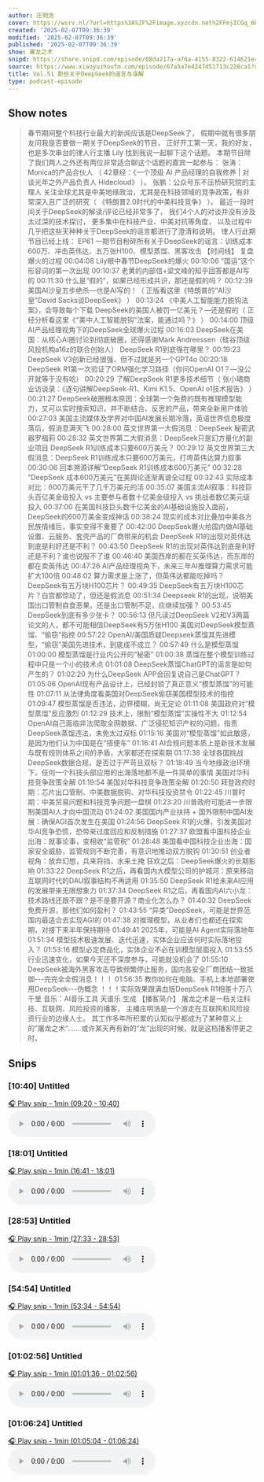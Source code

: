 ```yaml
---
author: 庄明浩
cover: https://wsrv.nl/?url=https%3A%2F%2Fimage.xyzcdn.net%2FFmjICGq_6HGf-_e1Rh11N-hjoWNI.png&w=200&h=200
created: '2025-02-07T09:36:39'
modified: '2025-02-07T09:36:39'
published: '2025-02-07T09:36:39'
show: 屠龙之术
snipd: https://share.snipd.com/episode/08da217a-a76a-4155-8322-614621e4751d
source: https://www.xiaoyuzhoufm.com/episode/67a5a7e4247d51713c228ca1?utm_source=rss
title: Vol.51 那些关于DeepSeek的谣言与误解
type: podcast-episode
---
```



## Show notes
> 春节期间整个科技行业最大的新闻应该是DeepSeek了，
> 假期中就有很多朋友问我是否要做一期关于DeepSeek的节目，
> 正好开工第一天，我的好友，也是多次串台的律人行主播 Lily 找到我说一起聊下这个话题。
> 本期节目除了我们两人之外还有两位非常适合聊这个话题的嘉宾一起参与：
> 张涛：Monica的产品合伙人   （ 42章经：《一个顶级 AI 产品经理的自我修养 | 对谈光年之外产品负责人 Hidecloud》 ）。
> 张鹏：公众号东不压桥研究院的主理人   关注全球尤其是中美地缘政治，尤其是在科技领域的竞争政策，有非常深入且广泛的研究（ 《特朗普2.0时代的中美科技竞争》 ）。
> 最近一段时间关于DeepSeek的解读/评论已经非常多了，
> 我们4个人的对谈并没有涉及太过深的技术探讨，
> 更多集中在科技产业、中美对抗等角度，
> 以及过程中几乎把这些天种种关于DeepSeek的谣言都进行了澄清和说明。
> 律人行此期节目已经上线：
> EP61 一期节目粉碎所有关于DeepSeek的谣言：训练成本600万、冲击英伟达、五万张H100、模型蒸馏、黑客攻击 
> 【时间线】 
> 复盘爆火的过程 
> 00:04:08 Lily眼中春节DeepSeek的爆火
> 00:10:06 “国运”这个形容词的第一次出现
> 00:10:37 老黄的内部信+梁文峰的知乎回答都是AI写的
> 00:11:30 什么是“假的”，如果已经形成共识，那还是假的吗？
> 00:12:39 美国AI沙皇五步绝杀—也是AI写的！（ 正版看这里《特朗普的“AI沙皇”David Sacks谈DeepSeek》 ）
> 00:13:24 《中美人工智能能力脱钩法案》，会导致每个下载 DeepSeek的美国人被罚一亿美元？—还是假的（ 正经分析看这里《“美中人工智能脱钩”法案，能通过吗？》 ）
> 00:14:00 顶级AI产品经理视角下的DeepSeek全球爆火过程
> 00:16:03 DeepSeek在美国：从核心AI圈讨论到彻底破圈，还得感谢Mark Andreessen（硅谷顶级风投机构a16z的联合创始人）
> DeepSeek R1到底强在哪里？ 
> 00:19:23 DeepSeek V3创新已经很强，但不过就是另一个GPT4o
> 00:20:18 DeepSeek R1第一次验证了ORM强化学习路径（你问OpenAI O1？—没公开就等于没有哈）
> 00:20:29 了解DeepSeek R1更多技术细节（  张小珺商业访谈录：《逐句讲解DeepSeek-R1、Kimi K1.5、OpenAI o1技术报告》 ）
> 00:21:27 DeepSeek破圈根本原因：全球第一个免费的既有推理模型能力，又可以实时搜索知识，并不断结合、反思的产品，带来全新用户体验
> 00:27:03 美国主流媒体及学界对中国AI发展长期冷落，英语世界信息极度落后，假消息满天飞
> 00:28:00 英文世界第一大假消息：DeepSeek 秘密武器罗福莉
> 00:28:32 英文世界第二大假消息：DeepSeek只是幻方量化的副业项目
> DeepSeek R1训练成本只要600万美元？ 
> 00:29:12 英文世界第三大假消息：DeepSeek R1训练成本只要600万美元，打垮英伟达算力叙事
> 00:30:06 回本溯源详解“DeepSeek R1训练成本600万美元”
> 00:32:28 “DeepSeek 成本600万美元”在美舆论逐渐离谱全过程
> 00:32:43 实际成本对比：600万美元干了几千万美元的活
> 00:35:07 美国主流AI叙事：科技巨头百亿美金级投入 vs 主要参与者数十亿美金级投入 vs 挑战者数亿美元级投入
> 00:37:00 在美国科技巨头数千亿美金的AI基础设施投入面前，DeepSeek的600万美金变成神话
> 00:38:24 现实的成本对比叠加中美各方民族情绪后，事实变得不重要了
> 00:42:00 DeepSeek爆火给国内做AI基础设置、云服务、套壳产品的厂商带来的机会
> DeepSeek R1的出现对英伟达到底是利好还是不利？ 
> 00:43:50 DeepSeek R1的出现对英伟达到底是利好还是不利？谁也说服不了谁
> 00:46:40 美国西岸的都在买英伟达，而东岸的都在卖英伟达
> 00:47:26 AI产品经理视角下，未来三年AI推理算力需求可能扩大100倍
> 00:48:02 算力需求是上涨了，但英伟达都能吃掉吗？
> DeepSeek有五万块H100芯片？ 
> 00:49:35 DeepSeek有五万块H100芯片？白宫都惊动了，但还是假消息
> 00:51:34 Deepseek R1的出现，说明美国出口管制自食恶果，还是出口管制不足，应继续加强？
> 00:53:45 DeepSeek到底有多少张卡？
> 00:56:13 但凡读过DeepSeek V2和V3两篇论文的人，都不可能相信DeepSeek有5万张H100
> 美国对DeepSeek模型蒸馏、“偷窃”指控 
> 00:57:22 OpenAI/美国质疑Deepseek蒸馏其先进模型，“偷窃”美国先进技术，到底成不成立？
> 00:57:49 什么是模型蒸馏
> 01:00:00 模型蒸馏是行业内公开的“秘密”
> 01:00:38 蒸馏在整个模型训练过程中只是一个小的技术点
> 01:01:08 DeepSeek蒸馏ChatGPT的谣言是如何产生的？
> 01:02:20 为什么DeepSeek APP会回复说自己是ChatGPT？
> 01:05:06 OpenAI现有产品设计上，已经封锁了真正意义“模型蒸馏”的可能性
> 01:07:11 从法律角度看美国对DeepSeek偷窃美国模型技术的指控
> 01:09:47 模型蒸馏是否违法，边界模糊，尚无定论
> 01:11:08 美国政府对“模型蒸馏”反应激烈
> 01:12:29 技术上，限制“模型蒸馏”实操性不大
> 01:12:54 OpenAI自己面临非法爬取全网数据、广泛侵犯知识产权的问题，指责DeepSeek蒸馏违法，未免太过双标
> 01:15:16 美国对“模型蒸馏”如此敏感，是因为他们认为中国是在“搭便车”
> 01:16:41 AI合规问题本质上是新技术发展与既有规则体系之间的矛盾，大家都还在探索期
> 01:17:38 全球各国挑战DeepSeek数据合规，是否过于严苛且双标？
> 01:18:49 当今地缘政治环境下，任何一个科技头部应用的出海落地都不是一件简单的事情
> 美国对华科技竞争政策全解 
> 01:19:54 美国对华科技竞争政策全解
> 01:20:50 拜登政府时期：芯片出口管制、中美数据脱钩、对华科技投资禁令
> 01:22:45 川普时期：中美贸易问题和科技竞争问题一盘棋
> 01:23:20 川普政府可能进一步限制美国AI人才向中国流动
> 01:24:02 美国国内产业扶持 + 国外限制中国AI发展：确保AGI首次发生在美国
> 01:24:56 DeepSeek R1的火爆，引发美国对华AI竞争恐慌，恐带来过度回应和反制措施
> 01:27:37 欧盟看中国科技企业出海：就事论事，变相收“监管税”
> 01:28:48 美国看中国科技企业出海：国家安全威胁，监管规则不断完善，有意识地推动双方脱钩
> 01:30:51 创业者视角：放弃幻想，兵来将挡，水来土掩
> 狂欢之后：DeepSeek爆火的长期影响 
> 01:33:22 DeepSeek R1之后，再看国内大模型公司的护城河：原来移动互联网时代的DAU叙事结构不再适用
> 01:35:50 DeepSeek R1给未来AI应用的发展带来无限想象力
> 01:37:34 DeepSeek R1之后，再看国内AI六小龙：技术路线还跟不跟？是不是要开源？商业化怎么办？
> 01:40:32 DeepSeek免费开源，那他们如何盈利？
> 01:43:55 “异类”DeepSeek，可能是世界范围内最适合去实现AGI的
> 01:47:38 对推理模型，从业者们也都还在探索期，对接下来半年保持期待
> 01:49:41 2025年，可能是AI Agent实际落地年
> 01:51:34 模型技术极速发展、迭代迅速，实体企业应该何时实际落地投入？
> 01:53:16 模型必定商品化，实体企业不必在训模型层面投入
> 01:53:55 行业迅速变化，如果今天还不深度参与，可能就没机会了
> 01:55:10 DeepSeek被海外黑客攻击导致频繁停止服务，国内各安全厂商团结一致抵御---完完全全假消息！！！
> 01:56:35 教你如何在电脑、手机上本地部署使用DeepSeek---伪概念 ！！！实际效果跟满血版DeepSeek R1相差十万八千里
> 音乐：AI音乐工具 天谱乐 生成
> 【播客简介】 
> 屠龙之术是一档关注科技、互联网、风险投资的播客，
> 主播庄明浩是一个游走在互联网和风险投资行业的边缘人士。
> 其工作多年所积累的认知似乎都成为了某种意义上的”屠龙之术“……
> 或许某天再有新的“龙”出现的时候，就是这档播客停更之时。

## Snips
### [10:40] Untitled
[🎧 Play snip - 1min️ (09:20 - 10:40)](https://share.snipd.com/snip/af06f310-da5e-403f-acf8-adfc9a29a0f0)
<audio controls> <source src="https://dts-api.xiaoyuzhoufm.com/track/6507bc165c88d2412626b401/67a5a7e4247d51713c228ca1/media.xyzcdn.net/6507bc165c88d2412626b401/lqghV2YALfmdCgh68Jw6uwvvxKm0.m4a#t=09:20,10:40"> </audio>
### [18:01] Untitled
[🎧 Play snip - 1min️ (16:41 - 18:01)](https://share.snipd.com/snip/4c525094-5ef2-406b-b33a-3a88ca5f9b3e)
<audio controls> <source src="https://dts-api.xiaoyuzhoufm.com/track/6507bc165c88d2412626b401/67a5a7e4247d51713c228ca1/media.xyzcdn.net/6507bc165c88d2412626b401/lqghV2YALfmdCgh68Jw6uwvvxKm0.m4a#t=16:41,18:01"> </audio>
### [28:53] Untitled
[🎧 Play snip - 1min️ (27:33 - 28:53)](https://share.snipd.com/snip/5fc3247c-e275-4918-8bed-b4068ab2f277)
<audio controls> <source src="https://dts-api.xiaoyuzhoufm.com/track/6507bc165c88d2412626b401/67a5a7e4247d51713c228ca1/media.xyzcdn.net/6507bc165c88d2412626b401/lqghV2YALfmdCgh68Jw6uwvvxKm0.m4a#t=27:33,28:53"> </audio>
### [54:54] Untitled
[🎧 Play snip - 1min️ (53:34 - 54:54)](https://share.snipd.com/snip/d153f37f-bfe2-41e8-8fb9-e8f84337e221)
<audio controls> <source src="https://dts-api.xiaoyuzhoufm.com/track/6507bc165c88d2412626b401/67a5a7e4247d51713c228ca1/media.xyzcdn.net/6507bc165c88d2412626b401/lqghV2YALfmdCgh68Jw6uwvvxKm0.m4a#t=53:34,54:54"> </audio>
### [01:02:56] Untitled
[🎧 Play snip - 1min️ (01:01:36 - 01:02:56)](https://share.snipd.com/snip/a327ac29-62a0-4d4a-af91-23e940fc4d41)
<audio controls> <source src="https://dts-api.xiaoyuzhoufm.com/track/6507bc165c88d2412626b401/67a5a7e4247d51713c228ca1/media.xyzcdn.net/6507bc165c88d2412626b401/lqghV2YALfmdCgh68Jw6uwvvxKm0.m4a#t=01:01:36,01:02:56"> </audio>
### [01:06:24] Untitled
[🎧 Play snip - 1min️ (01:05:04 - 01:06:24)](https://share.snipd.com/snip/dfc25ba5-243b-472c-8c41-0c8fc396f752)
<audio controls> <source src="https://dts-api.xiaoyuzhoufm.com/track/6507bc165c88d2412626b401/67a5a7e4247d51713c228ca1/media.xyzcdn.net/6507bc165c88d2412626b401/lqghV2YALfmdCgh68Jw6uwvvxKm0.m4a#t=01:05:04,01:06:24"> </audio>
